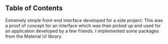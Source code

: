 ## Table of Contents

Extremely simple front-end interface developed for a side project. This was a proof of concept for an interface which was then picked up and used for an application developed by a few friends. I implemented some packages from the Material UI library. 
